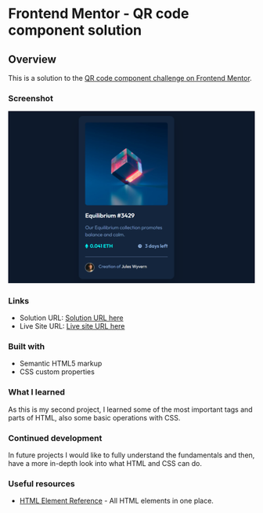 # Frontend Mentor - QR code component solution

## Overview

This is a solution to the [QR code component challenge on Frontend Mentor](https://www.frontendmentor.io/challenges/qr-code-component-iux_sIO_H).

### Screenshot

![ScreenShot](./Images/screenshot.png)

### Links

- Solution URL: [Solution URL here](https://github.com/Nuca29/QR-Code-Component.git)
- Live Site URL: [Live site URL here](https://nuca29.github.io/QR-Code-Component/)

### Built with

- Semantic HTML5 markup
- CSS custom properties

### What I learned

As this is my second project, I learned some of the most important tags and parts of HTML, also some basic operations with CSS.

### Continued development

In future projects I would like to fully understand the fundamentals and then, have a more in-depth look into what HTML and CSS can do.

### Useful resources

- [HTML Element Reference](https://www.w3schools.com/tags/ref_byfunc.asp) - All HTML elements in one place.
